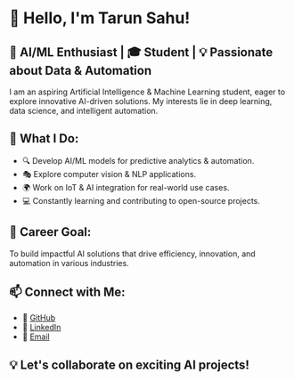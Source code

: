 # 👋 Hello, I'm Tarun Sahu!

## 🔹 AI/ML Enthusiast | 🎓 Student | 💡 Passionate about Data & Automation

I am an aspiring Artificial Intelligence & Machine Learning student, eager to explore innovative AI-driven solutions. My interests lie in deep learning, data science, and intelligent automation.

## 🚀 What I Do:
- 🔍 Develop AI/ML models for predictive analytics & automation.
- 🎭 Explore computer vision & NLP applications.
- 🌍 Work on IoT & AI integration for real-world use cases.
- 💻 Constantly learning and contributing to open-source projects.

## 🎯 Career Goal:
To build impactful AI solutions that drive efficiency, innovation, and automation in various industries.

## 📫 Connect with Me:
- 🔗 [GitHub](https://github.com/badflametarun)
- 🔗 [LinkedIn](https://www.linkedin.com/in/gargitarun)
- 📧 [Email](mailto:tarunsahu1809@outlook.com)

## 💡 Let's collaborate on exciting AI projects!
